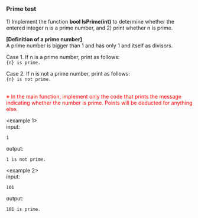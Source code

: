 ### Prime test

1\) Implement the function **bool IsPrime(int)** to determine whether the entered integer n is a prime number, and 2) print whether n is prime.

**[Definition of a prime number]**  
A prime number is bigger than 1 and has only 1 and itself as divisors.

Case 1. If n is a prime number, print as follows:  
```{n} is prime.```

Case 2. If n is not a prime number, print as follows:  
```{n} is not prime.```


<br>
<span style="color: #f00">
※ In the main function, implement only the code that prints the message indicating whether the number is prime. Points will be deducted for anything else.
</span>


&lt;example 1&gt;  
input:
```
1
```

output:
```
1 is not prime.
```


&lt;example 2&gt;  
input:
```
101
```

output:
```
101 is prime.
```